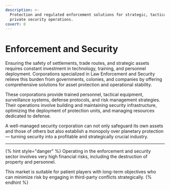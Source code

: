 ```yaml
---
description: >-
  Protection and regulated enforcement solutions for strategic, tactical, and
  private security operations.
coverY: 0
---
```


# Enforcement and Security

Ensuring the safety of settlements, trade routes, and strategic assets requires constant investment in technology, training, and personnel deployment. Corporations specialized in Law Enforcement and Security relieve this burden from governments, colonies, and companies by offering comprehensive solutions for asset protection and operational stability.

These corporations provide trained personnel, tactical equipment, surveillance systems, defense protocols, and risk management strategies. Their operations involve building and maintaining security infrastructure, optimizing the deployment of protection units, and managing resources dedicated to defense.

A well-managed security corporation can not only safeguard its own assets and those of others but also establish a monopoly over planetary protection — turning security into a profitable and strategically crucial industry.

***

{% hint style="danger" %}
Operating in the enforcement and security sector involves very high financial risks, including the destruction of property and personnel.

This market is suitable for patient players with long-term objectives who can minimize risk by engaging in third-party conflicts strategically.
{% endhint %}
